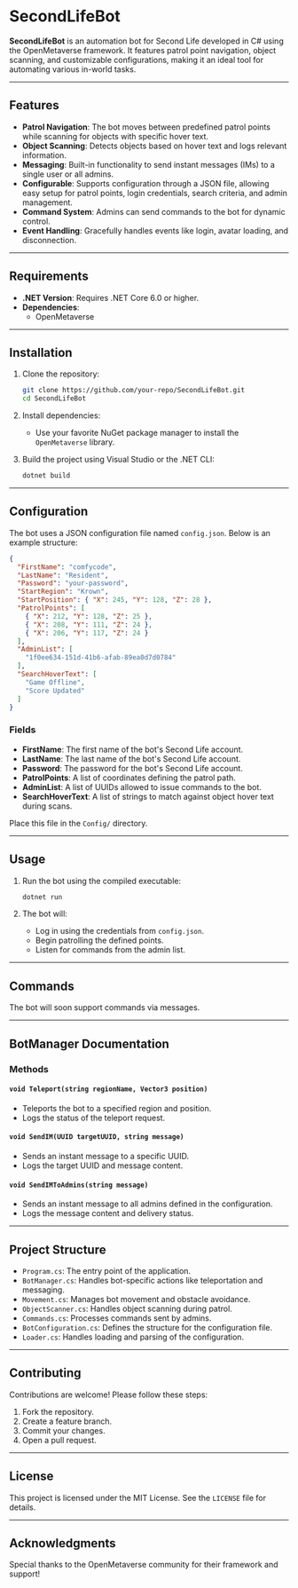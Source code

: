 # SecondLifeBot

**SecondLifeBot** is an automation bot for Second Life developed in C# using the OpenMetaverse framework. It features patrol point navigation, object scanning, and customizable configurations, making it an ideal tool for automating various in-world tasks.

---

## Features

- **Patrol Navigation**: The bot moves between predefined patrol points while scanning for objects with specific hover text.
- **Object Scanning**: Detects objects based on hover text and logs relevant information.
- **Messaging**: Built-in functionality to send instant messages (IMs) to a single user or all admins.
- **Configurable**: Supports configuration through a JSON file, allowing easy setup for patrol points, login credentials, search criteria, and admin management.
- **Command System**: Admins can send commands to the bot for dynamic control.
- **Event Handling**: Gracefully handles events like login, avatar loading, and disconnection.

---

## Requirements

- **.NET Version**: Requires .NET Core 6.0 or higher.
- **Dependencies**:
  - OpenMetaverse

---

## Installation

1. Clone the repository:
   ```bash
   git clone https://github.com/your-repo/SecondLifeBot.git
   cd SecondLifeBot
   ```

2. Install dependencies:
   - Use your favorite NuGet package manager to install the `OpenMetaverse` library.

3. Build the project using Visual Studio or the .NET CLI:
   ```bash
   dotnet build
   ```

---

## Configuration

The bot uses a JSON configuration file named `config.json`. Below is an example structure:

```json
{
  "FirstName": "comfycode",
  "LastName": "Resident",
  "Password": "your-password",
  "StartRegion": "Krown",
  "StartPosition": { "X": 245, "Y": 128, "Z": 28 },
  "PatrolPoints": [
    { "X": 212, "Y": 128, "Z": 25 },
    { "X": 208, "Y": 111, "Z": 24 },
    { "X": 206, "Y": 117, "Z": 24 }
  ],
  "AdminList": [
    "1f0ee634-151d-41b6-afab-89ea0d7d0784"
  ],
  "SearchHoverText": [
    "Game Offline",
    "Score Updated"
  ]
}
```

### Fields

- **FirstName**: The first name of the bot's Second Life account.
- **LastName**: The last name of the bot's Second Life account.
- **Password**: The password for the bot's Second Life account.
- **PatrolPoints**: A list of coordinates defining the patrol path.
- **AdminList**: A list of UUIDs allowed to issue commands to the bot.
- **SearchHoverText**: A list of strings to match against object hover text during scans.

Place this file in the `Config/` directory.

---

## Usage

1. Run the bot using the compiled executable:
   ```bash
   dotnet run
   ```

2. The bot will:
   - Log in using the credentials from `config.json`.
   - Begin patrolling the defined points.
   - Listen for commands from the admin list.

---

## Commands

The bot will soon support commands via messages.

---

## BotManager Documentation

### Methods

#### `void Teleport(string regionName, Vector3 position)`
- Teleports the bot to a specified region and position.
- Logs the status of the teleport request.

#### `void SendIM(UUID targetUUID, string message)`
- Sends an instant message to a specific UUID.
- Logs the target UUID and message content.

#### `void SendIMToAdmins(string message)`
- Sends an instant message to all admins defined in the configuration.
- Logs the message content and delivery status.

---

## Project Structure

- `Program.cs`: The entry point of the application.
- `BotManager.cs`: Handles bot-specific actions like teleportation and messaging.
- `Movement.cs`: Manages bot movement and obstacle avoidance.
- `ObjectScanner.cs`: Handles object scanning during patrol.
- `Commands.cs`: Processes commands sent by admins.
- `BotConfiguration.cs`: Defines the structure for the configuration file.
- `Loader.cs`: Handles loading and parsing of the configuration.

---

## Contributing

Contributions are welcome! Please follow these steps:

1. Fork the repository.
2. Create a feature branch.
3. Commit your changes.
4. Open a pull request.

---

## License

This project is licensed under the MIT License. See the `LICENSE` file for details.

---

## Acknowledgments

Special thanks to the OpenMetaverse community for their framework and support!
